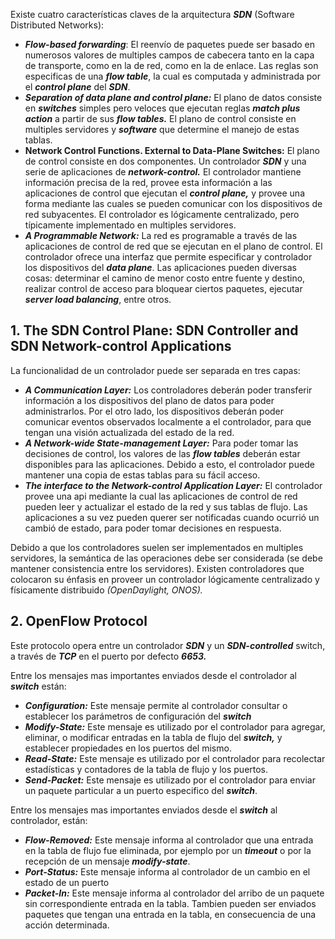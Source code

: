 Existe cuatro características claves de la arquitectura ***SDN*** (Software Distributed Networks):

- ***Flow-based forwarding***: El reenvío de paquetes puede ser basado en numerosos valores de multiples campos de cabecera tanto en la capa de transporte, como en la de red, como en la de enlace. Las reglas son especificas de una ***flow table***, la cual es computada y administrada por el ***control plane*** del ***SDN***.
- ***Separation of data plane and control plane:*** El plano de datos consiste en ***switches*** simples pero veloces que ejecutan reglas ***match plus action*** a partir de sus ***flow tables.*** El plano de control consiste en multiples servidores y ***software*** que determine el manejo de estas tablas.
- **Network Control Functions. External to Data-Plane Switches:** El plano de control consiste en dos componentes. Un controlador ***SDN*** y una serie de aplicaciones de ***network-control.*** El controlador mantiene información precisa de la red, provee esta información a las aplicaciones de control que ejecutan el ***control plane,*** y provee una forma mediante las cuales se pueden comunicar con los dispositivos de red subyacentes. El controlador es lógicamente centralizado, pero típicamente implementado en multiples servidores.
- ***A Programmable Network:*** La red es programable a través de las aplicaciones de control de red que se ejecutan en el plano de control. El controlador ofrece una interfaz que permite especificar y controlador los dispositivos del ***data plane***. Las aplicaciones pueden diversas cosas: determinar el camino de menor costo entre fuente y destino, realizar control de acceso para bloquear ciertos paquetes, ejecutar ***server load balancing***, entre otros.

## 1. The SDN Control Plane: SDN Controller and SDN Network-control Applications

La funcionalidad de un controlador puede ser separada en tres capas:

- ***A Communication Layer:*** Los controladores deberán poder transferir información a los dispositivos del plano de datos para poder administrarlos. Por el otro lado, los dispositivos deberán poder comunicar eventos observados localmente a el controlador, para que tengan una visión actualizada del estado de la red.
- ***A Network-wide State-management Layer:*** Para poder tomar las decisiones de control, los valores de las ***flow tables*** deberán estar disponibles para las aplicaciones. Debido a esto, el controlador puede mantener una copia de estas tablas para su fácil acceso.
- ***The interface to the Network-control Application Layer:*** El controlador provee una api mediante la cual las aplicaciones de control de red pueden leer y actualizar el estado de la red y sus tablas de flujo. Las aplicaciones a su vez pueden querer ser notificadas cuando ocurrió un cambió de estado, para poder tomar decisiones en respuesta.

Debido a que los controladores suelen ser implementados en multiples servidores, la semántica de las operaciones debe ser considerada (se debe mantener consistencia entre los servidores). Existen controladores que colocaron su énfasis en proveer un controlador lógicamente centralizado y físicamente distribuido *(OpenDaylight, ONOS).*

## 2. OpenFlow Protocol

Este protocolo opera entre un controlador ***SDN*** y un ***SDN-controlled*** switch, a través de ***TCP*** en el puerto por defecto ***6653.***

Entre los mensajes mas importantes enviados desde el controlador al ***switch*** están:

- ***Configuration:*** Este mensaje permite al controlador consultar o establecer los parámetros de configuración del ***switch***
- ***Modify-State:*** Este mensaje es utilizado por el controlador para agregar, eliminar, o modificar entradas en la tabla de flujo del ***switch,*** y establecer propiedades en los puertos del mismo.
- ***Read-State:*** Este mensaje es utilizado por el controlador para recolectar estadísticas y contadores de la tabla de flujo y los puertos.
- ***Send-Packet:*** Este mensaje es utilizado por el controlador para enviar un paquete particular a un puerto especifico del ***switch***.

Entre los mensajes mas importantes enviados desde el ***switch*** al controlador, están:

- ***Flow-Removed:*** Este mensaje informa al controlador que una entrada en la tabla de flujo fue eliminada, por ejemplo por un ***timeout*** o por la recepción de un mensaje ***modify-state***.
- ***Port-Status:*** Este mensaje informa al controlador de un cambio en el estado de un puerto
- ***Packet-In:*** Este mensaje informa al controlador del arribo de un paquete sin correspondiente entrada en la tabla. Tambien pueden ser enviados paquetes que tengan una entrada en la tabla, en consecuencia de una acción determinada.
